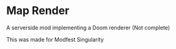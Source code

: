# Map Render
A serverside mod implementing a Doom renderer (Not complete)


This was made for Modfest Singularity